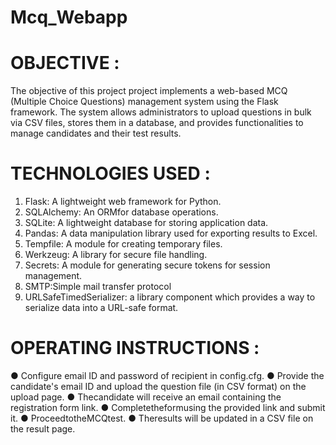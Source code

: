 # Mcq_Webapp
# OBJECTIVE :
The objective of this project project implements a web-based MCQ (Multiple Choice Questions) management system using the Flask framework. The system allows administrators to upload questions in bulk via CSV files, stores them in a database, and provides functionalities to manage candidates and their test results.
# TECHNOLOGIES USED :
 1. Flask: A lightweight web framework for Python.
 2. SQLAlchemy: An ORMfor database operations.
 3. SQLite: A lightweight database for storing application data.
 4. Pandas: A data manipulation library used for exporting results to Excel.
 5. Tempfile: A module for creating temporary files.
 6. Werkzeug: A library for secure file handling.
 7. Secrets: A module for generating secure tokens for session management.
 8. SMTP:Simple mail transfer protocol
 9. URLSafeTimedSerializer: a library component which provides a way to serialize data into a URL-safe format.
# OPERATING INSTRUCTIONS :
● Configure email ID and password of recipient in config.cfg.
 ● Provide the candidate's email ID and upload the question file (in CSV format) on the
 upload page.
 ● Thecandidate will receive an email containing the registration form link.
 ● Completetheformusing the provided link and submit it.
 ● ProceedtotheMCQtest.
 ● Theresults will be updated in a CSV file on the result page.
